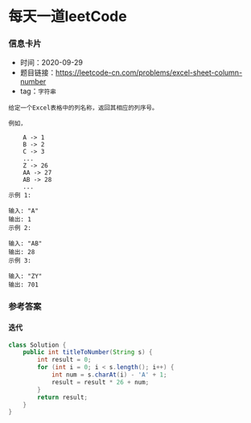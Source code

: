 # 每天一道leetCode

### 信息卡片

- 时间：2020-09-29
- 题目链接：https://leetcode-cn.com/problems/excel-sheet-column-number
- tag：`字符串`

```
给定一个Excel表格中的列名称，返回其相应的列序号。

例如，

    A -> 1
    B -> 2
    C -> 3
    ...
    Z -> 26
    AA -> 27
    AB -> 28 
    ...
示例 1:

输入: "A"
输出: 1
示例 2:

输入: "AB"
输出: 28
示例 3:

输入: "ZY"
输出: 701
```

### 参考答案

#### 迭代

```java
class Solution {
    public int titleToNumber(String s) {
        int result = 0;
        for (int i = 0; i < s.length(); i++) {
            int num = s.charAt(i) - 'A' + 1;
            result = result * 26 + num;
        }
        return result;
    }
}
```
